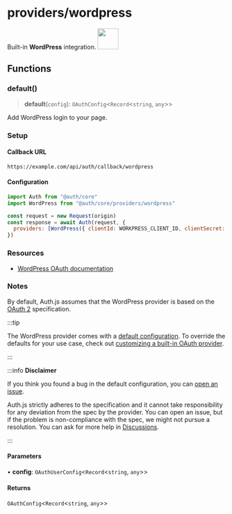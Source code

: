 # providers/wordpress

<div style={{backgroundColor: "#000", display: "flex", justifyContent: "space-between", color: "#fff", padding: 16}}>
<span>Built-in <b>WordPress</b> integration.</span>
<a href="https://wordpress.com/">
  <img style={{display: "block"}} src="https://authjs.dev/img/providers/wordpress.svg" height="48" />
</a>
</div>

## Functions

### default()

> **default**(`config`): `OAuthConfig`\<`Record`\<`string`, `any`\>\>

Add WordPress login to your page.

### Setup

#### Callback URL
```
https://example.com/api/auth/callback/wordpress
```

#### Configuration
```js
import Auth from "@auth/core"
import WordPress from "@auth/core/providers/wordpress"

const request = new Request(origin)
const response = await Auth(request, {
  providers: [WordPress({ clientId: WORKPRESS_CLIENT_ID, clientSecret: WORKPRESS_CLIENT_SECRET })],
})
```

### Resources

- [WordPress OAuth documentation](https://developer.wordpress.com/docs/oauth2/)

### Notes

By default, Auth.js assumes that the WordPress provider is
based on the [OAuth 2](https://www.rfc-editor.org/rfc/rfc6749.html) specification.

:::tip

The WordPress provider comes with a [default configuration](https://github.com/nextauthjs/next-auth/blob/main/packages/core/src/providers/wordpress.ts).
To override the defaults for your use case, check out [customizing a built-in OAuth provider](https://authjs.dev/guides/providers/custom-provider#override-default-options).

:::

:::info **Disclaimer**

If you think you found a bug in the default configuration, you can [open an issue](https://authjs.dev/new/provider-issue).

Auth.js strictly adheres to the specification and it cannot take responsibility for any deviation from
the spec by the provider. You can open an issue, but if the problem is non-compliance with the spec,
we might not pursue a resolution. You can ask for more help in [Discussions](https://authjs.dev/new/github-discussions).

:::

#### Parameters

• **config**: `OAuthUserConfig`\<`Record`\<`string`, `any`\>\>

#### Returns

`OAuthConfig`\<`Record`\<`string`, `any`\>\>
